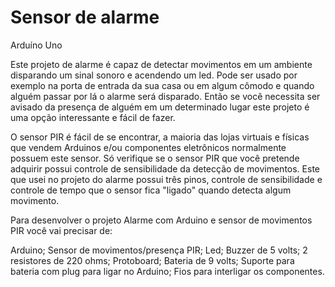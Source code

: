 # Sensor de alarme
 Arduíno Uno

Este projeto de alarme é capaz de detectar movimentos em um ambiente disparando um sinal sonoro e acendendo um led. Pode ser usado por exemplo na porta de entrada da sua casa ou em algum cômodo e quando alguém passar por lá o alarme será disparado. Então se você necessita ser avisado da presença de alguém em um determinado lugar este projeto é uma opção interessante e fácil de fazer.

O sensor PIR é fácil de se encontrar, a maioria das lojas virtuais e físicas que vendem Arduinos e/ou componentes eletrônicos normalmente possuem este sensor. Só verifique se o sensor PIR que você pretende adquirir possui controle de sensibilidade da detecção de movimentos. Este que usei no projeto do alarme possui três pinos, controle de sensibilidade e controle de tempo que o sensor fica "ligado" quando detecta algum movimento.

Para desenvolver o projeto Alarme com Arduino e sensor de movimentos PIR você vai precisar de:

Arduino;
Sensor de movimentos/presença PIR;
Led;
Buzzer de 5 volts;
2 resistores de 220 ohms;
Protoboard;
Bateria de 9 volts;
Suporte para bateria com plug para ligar no Arduino;
Fios para interligar os componentes.
